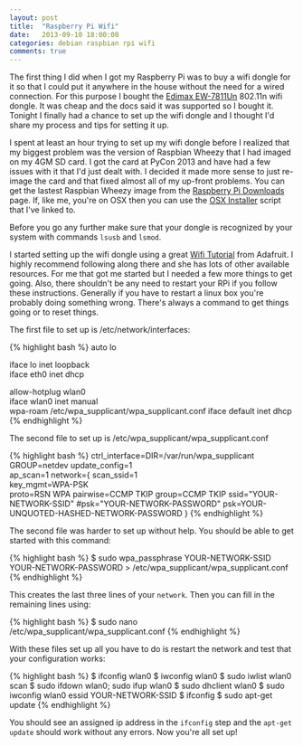 ```yaml
---
layout: post
title:  "Raspberry Pi Wifi"
date:   2013-09-10 18:00:00
categories: debian raspbian rpi wifi
comments: true
---
```


The first thing I did when I got my Raspberry Pi was to buy a wifi dongle for
it so that I could put it anywhere in the house without the need for a wired
connection.  For this purpose I bought the [Edimax EW-7811Un][edimax] 802.11n
wifi dongle.  It was cheap and the docs said it was supported so I bought it.
Tonight I finally had a chance to set up the wifi dongle and I thought I'd
share my process and tips for setting it up.

I spent at least an hour trying to set up my wifi dongle before I realized that
my biggest problem was the version of Raspbian Wheezy that I had imaged on
my 4GM SD card.  I got the card at PyCon 2013 and have had a few issues with it
that I'd just dealt with.  I decided it made more sense to just re-image the
card and that fixed almost all of my up-front problems.  You can get the lastest
Raspbian Wheezy image from the [Raspberry Pi Downloads][rpi_downloads] page.
If, like me, you're on OSX then you can use the [OSX Installer][osx_installer]
script that I've linked to.

Before you go any further make sure that your dongle is recognized by your
system with commands <code>lsusb</code> and <code>lsmod</code>.

I started setting up the wifi dongle using a great [Wifi Tutorial][adafruit_wifi]
from Adafruit.  I highly recommend following along there and she has lots of
other available resources.  For me that got me started but I needed a few more
things to get going.  Also, there shouldn't be any need to restart your RPi
if you follow these instructions.  Generally if you have to restart a linux box
you're probably doing something wrong.  There's always a command to get things
going or to reset things.

The first file to set up is /etc/network/interfaces:

{% highlight bash %}
auto lo
                               
iface lo inet loopback         
iface eth0 inet dhcp

allow-hotplug wlan0            
iface wlan0 inet manual        
wpa-roam /etc/wpa_supplicant/wpa_supplicant.conf
iface default inet dhcp
{% endhighlight %}

The second file to set up is /etc/wpa_supplicant/wpa_supplicant.conf

{% highlight bash %}
ctrl_interface=DIR=/var/run/wpa_supplicant GROUP=netdev
update_config=1                
ap_scan=1
network={
    scan_ssid=1                
    key_mgmt=WPA-PSK           
    proto=RSN WPA
    pairwise=CCMP TKIP
    group=CCMP TKIP
    ssid="YOUR-NETWORK-SSID"
    #psk="YOUR-NETWORK-PASSWORD"
    psk=YOUR-UNQUOTED-HASHED-NETWORK-PASSWORD
}
{% endhighlight %}

The second file was harder to set up without help.  You should be able to
get started with this command:

{% highlight bash %}
$ sudo wpa_passphrase YOUR-NETWORK-SSID YOUR-NETWORK-PASSWORD > /etc/wpa_supplicant/wpa_supplicant.conf
{% endhighlight %}

This creates the last three lines of your <code>network</code>.  Then you can
fill in the remaining lines using:

{% highlight bash %}
$ sudo nano /etc/wpa_supplicant/wpa_supplicant.conf
{% endhighlight %}

With these files set up all you have to do is restart the network and test that
your configuration works:

{% highlight bash %}
$ ifconfig wlan0
$ iwconfig wlan0
$ sudo iwlist wlan0 scan
$ sudo ifdown wlan0; sudo ifup wlan0
$ sudo dhclient wlan0
$ sudo iwconfig wlan0 essid YOUR-NETWORK-SSID
$ ifconfig
$ sudo apt-get update
{% endhighlight %}

You should see an assigned ip address in the <code>ifconfig</code> step and
the <code>apt-get update</code> should work without any errors.  Now you're
all set up!

[edimax]: http://www.amazon.com/EW-7811UN-IEEE-802-11n-draft-USB/dp/B005CLMJLU
[rpi_downloads]: http://www.raspberrypi.org/downloads
[osx_installer]: https://github.com/RayViljoen/Raspberry-PI-SD-Installer-OS-X
[adafruit_wifi]: http://learn.adafruit.com/adafruits-raspberry-pi-lesson-3-network-setup/
